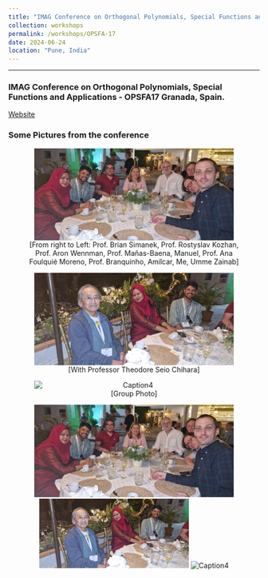 ```yaml
---
title: "IMAG Conference on Orthogonal Polynomials, Special Functions and Applications - OPSFA17"
collection: workshops
permalink: /workshops/OPSFA-17
date: 2024-06-24
location: "Pune, India"
---
```


---

### IMAG Conference on Orthogonal Polynomials, Special Functions and Applications - OPSFA17 Granada, Spain.

[Website](https://opsfa17.com/)

### Some Pictures from the conference

<div style="text-align: center;">
    <figure>
        <img src="/files/20240626_230832.jpg" alt="Caption2" style="width: 400px; display: block; margin: 0 auto;">
        <figcaption>[From right to Left: Prof. Brian Simanek, Prof. Rostyslav Kozhan, Prof. Aron Wennman, Prof. Mañas-Baena, Manuel, Prof. Ana Foulquié Moreno, Prof. Branquinho, Amílcar, Me, Umme Zainab]</figcaption>
    </figure>
    <figure>
        <img src="/files/20240626_230841.jpg" alt="Caption3" style="width: 400px; display: block; margin: 0 auto;">
        <figcaption>[With Professor Theodore Seio Chihara]</figcaption>
    </figure>
    <figure>
        <img src="/files/IMAG_OPSFA1.jpg" alt="Caption4" style="width: 400px; display: block; margin: 0 auto;">
        <figcaption>[Group Photo]</figcaption>
    </figure>
</div>


<div style="text-align: center;">
    <img src="/files/20240626_230832.jpg" alt="Caption2" width="400px"><be>
    <img src="/files/20240626_230841.jpg" alt="Caption3" width="300px"><be>
    <img src="/files/IMAG_OPSFA1.jpg" alt="Caption4" width="300px"><be>
</div>





